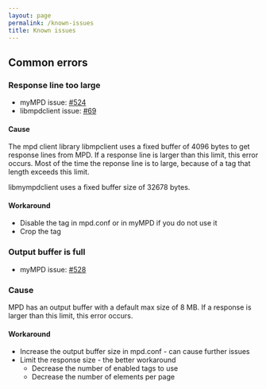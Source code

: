 ```yaml
---
layout: page
permalink: /known-issues
title: Known issues
---
```


## Common errors

### Response line too large

- myMPD issue: [#524](https://github.com/jcorporation/myMPD/issues/524)
- libmpdclient issue: [#69](https://github.com/MusicPlayerDaemon/libmpdclient/issues/69)

#### Cause

The mpd client library libmpclient uses a fixed buffer of 4096 bytes to get
response lines from MPD. If a response line is larger than this limit, this
error occurs. Most of the time the reponse line is to large, because of a tag
that length exceeds this limit.

libmympdclient uses a fixed buffer size of 32678 bytes.

#### Workaround

- Disable the tag in mpd.conf or in myMPD if you do not use it
- Crop the tag

### Output buffer is full

- myMPD issue: [#528](https://github.com/jcorporation/myMPD/issues/528)

### Cause

MPD has an output buffer with a default max size of 8 MB. If a response is
larger than this limit, this error occurs.

#### Workaround

- Increase the output buffer size in mpd.conf - can cause further issues
- Limit the response size - the better workaround
  - Decrease the number of enabled tags to use
  - Decrease the number of elements per page
